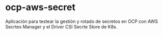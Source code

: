 # ocp-aws-secret
Aplicación para testear la gestión y rotado de secretos en OCP con AWS Secrtes Manager y el Driver CSI Secrte Store de K8s.
